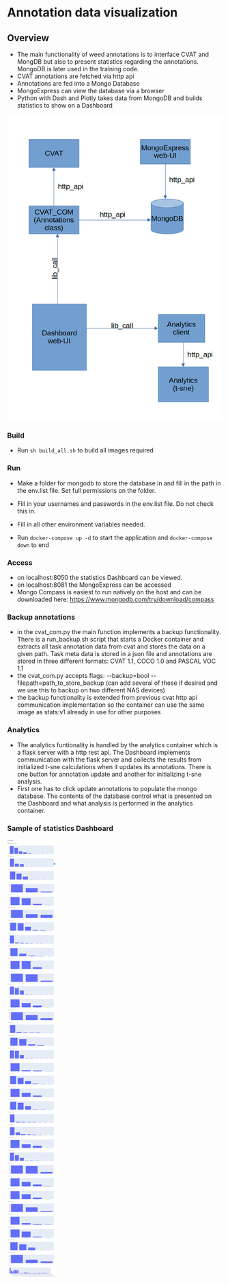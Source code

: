 # Annotation data visualization

## Overview
- The main functionality of weed annotations is to interface CVAT and MongDB but also to present statistics regarding the annotations. MongoDB is later used in the training code.
- CVAT annotations are fetched via http api
- Annotations are fed into a Mongo Database
- MongoExpress can view the database via a browser
- Python with Dash and Plotly takes data from MongoDB and builds statistics to show on a Dashboard



![](doc_img/architecture.png)

### Build
- Run `sh build_all.sh` to build all images required

### Run
- Make a folder for mongodb to store the database in and fill in the path in the env.list file. Set full permissions on the folder.
- Fill in your usernames and passwords in the env.list file. Do not check this in.
- Fill in all other environment variables needed.

- Run `docker-compose up -d` to start the application and `docker-compose down` to end

### Access 
- on localhost:8050 the statistics Dashboard can be viewed.
- on localhost:8081 the MongoExpress can be accessed
- Mongo Compass is easiest to run natively on the host and can be downloaded here: https://www.mongodb.com/try/download/compass

### Backup annotations
- in the cvat_com.py the main function implements a backup functionality. There is a run_backup.sh script that starts a Docker container and extracts all task annotation data from cvat and stores the data on a given path. Task meta data is stored in a json file and annotations are stored in three different formats: CVAT 1.1, COCO 1.0 and PASCAL VOC 1.1
- the cvat_com.py accepts flags: --backup=bool --filepath=path_to_store_backup (can add several of these if desired and we use this to backup on two different NAS devices)
- the backup functionality is extended from previous cvat http api communication implementation so the container can use the same image as stats:v1 already in use for other purposes

### Analytics
- The analytics funtionality is handled by the analytics container which is a flask server with a http rest api. The Dashboard implements communication with the flask server and collects the results from initialized t-sne calculations when it updates its annotations. There is one button for annotation update and another for initializing t-sne analysis.
- First one has to click update annotations to populate the mongo database. The contents of the database control what is presented on the Dashboard and what analysis is performed in the analytics container.

### Sample of statistics Dashboard

![](doc_img/Dash.png)
